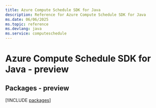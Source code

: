 ```yaml
---
title: Azure Compute Schedule SDK for Java
description: Reference for Azure Compute Schedule SDK for Java
ms.date: 06/06/2025
ms.topic: reference
ms.devlang: java
ms.service: computeschedule
---
```

# Azure Compute Schedule SDK for Java - preview
## Packages - preview
[!INCLUDE [packages](compute-schedule-index.md)]